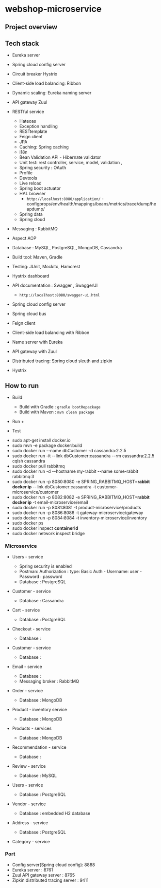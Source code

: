 # webshop-microservice


## Project overview 



## Tech stack 
+ Eureka server 
+ Spring cloud config server
+ Circuit breaker Hystrix 
+ Client-side load balancing: Ribbon 
+ Dynamic scaling: Eureka naming server 
+ API gateway Zuul 
+ RESTful service 
    + Hateoas
    + Exception handling
    + RESTtemplate
    + Feign client 
    + JPA 
    + Caching: Spring caching 
    + i18n
    + Bean Validation API  - Hibernate validator 
    + Unit test: rest controller, service, model, validation , 
    + Spring security : OAuth
    + Profile 
    + Devtools 
    + Live reload 
    + Spring boot actuator
    + HAL browser 
        + `http://localhost:8080/application/` - configprops/env/health/mappings/beans/metrics/trace/dump/heapdump/
    + Spring data 
    + Spring cloud 
+ Messaging : RabbitMQ
+ Aspect AOP 
+ Database : MySQL, PostgreSQL, MongoDB, Cassandra
+ Build tool: Maven, Gradle 
+ Testing: JUnit, Mockito, Hamcrest
+ Hystrix dashboard 
+ API documentation : Swagger , SwaggerUI 
    + `http://localhost:8080/swagger-ui.html`

+ Spring cloud config server 
+ Spring cloud bus 
+ Feign client
+ Client-side load balancing with Ribbon 
+ Name server with Eureka 
+ API gateway with Zuul 
+ Distributed tracing: Spring cloud sleuth and zipkin
+ Hystrix 


## How to run 
+ Build 
    + Build with Gradle : `gradle bootRepackage`
    + Build with Maven : `mvn clean package`

+ Run 
    + 


+ Test 







* sudo apt-get install docker.io
* sudo mvn -e package docker:build
* sudo docker run --name dbCustomer -d cassandra:2.2.5
* sudo docker run -it --link dbCustomer:cassandra --rm cassandra:2.2.5 cqlsh cassandra
* sudo docker pull rabbitmq
* sudo docker run -d --hostname my-rabbit --name some-rabbit rabbitmq:3
* sudo docker run -p 8080:8080 -e SPRING_RABBITMQ_HOST=**rabbit docker ip** --link dbCustomer:cassandra -t customer-microservice/customer
* sudo docker run -p 8082:8082 -e SPRING_RABBITMQ_HOST=**rabbit docker ip** -t email-microservice/email
* sudo docker run -p 8081:8081 -t product-microservice/products
* sudo docker run -p 8086:8086 -t gateway-microservice/gateway
* sudo docker run -p 8084:8084 -t inventory-microservice/inventory
* sudo docker ps
* sudo docker inspect **containerId**
* sudo docker network inspect bridge





### Microservice 
+ Users - service
    + Spring security is enabled 
    + Postman: Authorization : type: Basic Auth - Username: user - Password : password 
    + Database : PostgreSQL 

+ Customer - service 
    + Database : Cassandra
+ Cart - service 
    + Database : PostgreSQL
+ Checkout - service 
    + Database : 
+ Customer - service 
    + Database : 
+ Email - service
    + Database : 
    + Messaging broker : RabbitMQ
+ Order - service 
    + Database : MongoDB
+ Product - inventory service 
    + Database : MongoDB
+ Products - services
    + Database : MongoDB
+ Recommendation - service 
    + Database : 
+ Review - service 
    + Database : MySQL
+ Users - service
    + Database : PostgreSQL 
+ Vendor - service 
    + Database : embedded H2 database 

+ Address - service 
    + Database : PostgreSQL
+ Category - service 







### Port 
+ Config server(Spring cloud config): 8888 
+ Eureka server : 8761
+ Zuul API gateway server : 8765
+ Zipkin distributed tracing server : 9411




